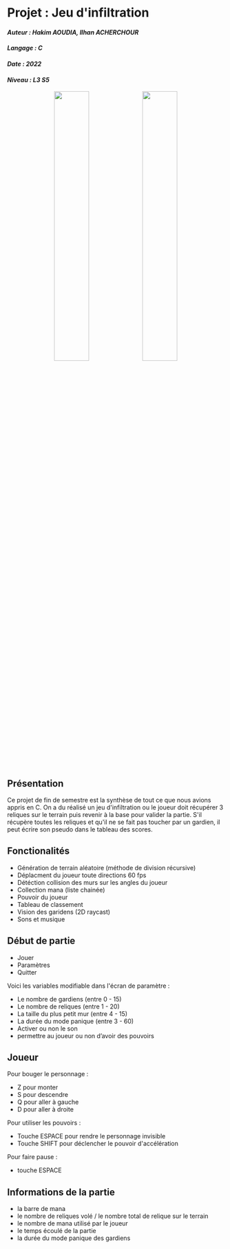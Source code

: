 # Projet : Jeu d'infiltration
#### *Auteur : Hakim AOUDIA, Ilhan ACHERCHOUR*
#### *Langage : C*
#### *Date : 2022*
#### *Niveau : L3 S5*

<p align="center">
  <img src="https://user-images.githubusercontent.com/106891439/220529804-d204556a-42af-4b18-beca-f0ddbec23dae.png" width="40%" height="40%">
  <img src="https://user-images.githubusercontent.com/106891439/220529977-a78f1284-92df-453b-89ac-92b2dfbb57be.png" width="40%" height="40%">
</p>

## Présentation
Ce projet de fin de semestre est la synthèse de tout ce que nous avions appris en C. On a du réalisé un jeu d'infiltration ou le joueur doit récupérer 3 reliques sur le terrain puis revenir à la base pour valider la partie. S'il récupère toutes les reliques et qu'il ne se fait pas toucher par un gardien, il peut écrire son pseudo dans le tableau des scores.

## Fonctionalités
- Génération de terrain aléatoire (méthode de division récursive)
- Déplacment du joueur toute directions 60 fps
- Détéction collision des murs sur les angles du joueur
- Collection mana (liste chainée)
- Pouvoir du joueur
- Tableau de classement
- Vision des garidens (2D raycast)
- Sons et musique


## Début de partie
- Jouer
- Paramètres
- Quitter

Voici les variables modifiable dans l'écran de paramètre :
- Le nombre de gardiens (entre 0 - 15)
- Le nombre de reliques (entre 1 - 20)
- La taille du plus petit mur (entre 4 - 15)
- La durée du mode panique (entre 3 - 60)
- Activer ou non le son
- permettre au joueur ou non d’avoir des pouvoirs


## Joueur
Pour bouger le personnage :
- Z pour monter
- S pour descendre
- Q pour aller à gauche
- D pour aller à droite

Pour utiliser les pouvoirs :
- Touche ESPACE pour rendre le personnage invisible
- Touche SHIFT pour déclencher le pouvoir d'accélération

Pour faire pause :
- touche ESPACE

## Informations de la partie
- la barre de mana
- le nombre de reliques volé / le nombre total de relique sur le terrain
- le nombre de mana utilisé par le joueur
- le temps écoulé de la partie
- la durée du mode panique des gardiens
